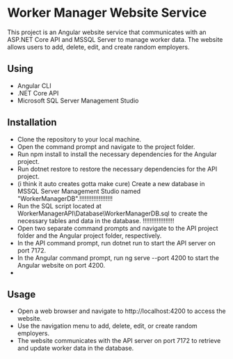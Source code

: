 # Worker Manager Website Service
This project is an Angular website service that communicates with an ASP.NET Core API and MSSQL Server to manage worker data. The website allows users to add, delete, edit, and create random employers.

## Using
- Angular CLI
- .NET Core API
- Microsoft SQL Server Management Studio


## Installation
- Clone the repository to your local machine.
- Open the command prompt and navigate to the project folder.
- Run npm install to install the necessary dependencies for the Angular project.
- Run dotnet restore to restore the necessary dependencies for the API project.
- (i think it auto creates gotta make cure) Create a new database in MSSQL Server Management Studio named "WorkerManagerDB".!!!!!!!!!!!!!!!!!!!
- Run the SQL script located at WorkerManagerAPI\Database\WorkerManagerDB.sql to create the necessary tables and data in the database. !!!!!!!!!!!!!!!!!!
- Open two separate command prompts and navigate to the API project folder and the Angular project folder, respectively.
- In the API command prompt, run dotnet run to start the API server on port 7172.
- In the Angular command prompt, run ng serve --port 4200 to start the Angular website on port 4200.
- 
## Usage
- Open a web browser and navigate to http://localhost:4200 to access the website.
- Use the navigation menu to add, delete, edit, or create random employers.
- The website communicates with the API server on port 7172 to retrieve and update worker data in the database.
